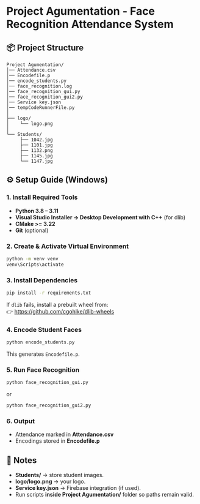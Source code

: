 # Project Agumentation - Face Recognition Attendance System

## 📦 Project Structure
```
Project Agumentation/
│── Attendance.csv
│── Encodefile.p
│── encode_students.py
│── face_recognition.log
│── face_recognition_gui.py
│── face_recognition_gui2.py
│── Service key.json
│── tempCodeRunnerFile.py
│
├── logo/
│    └── logo.png
│
└── Students/
     ├── 1042.jpg
     ├── 1101.jpg
     ├── 1132.png
     ├── 1145.jpg
     └── 1147.jpg
```

## ⚙️ Setup Guide (Windows)

### 1. Install Required Tools
- **Python 3.8 – 3.11**  
- **Visual Studio Installer → Desktop Development with C++** (for dlib)  
- **CMake >= 3.22**  
- **Git** (optional)

### 2. Create & Activate Virtual Environment
```bash
python -m venv venv
venv\Scripts\activate
```

### 3. Install Dependencies
```bash
pip install -r requirements.txt
```
If `dlib` fails, install a prebuilt wheel from:  
👉 https://github.com/cgohlke/dlib-wheels

### 4. Encode Student Faces
```bash
python encode_students.py
```
This generates `Encodefile.p`.

### 5. Run Face Recognition
```bash
python face_recognition_gui.py
```
or
```bash
python face_recognition_gui2.py
```

### 6. Output
- Attendance marked in **Attendance.csv**
- Encodings stored in **Encodefile.p**

## 🔑 Notes
- **Students/** → store student images.  
- **logo/logo.png** → your logo.  
- **Service key.json** → Firebase integration (if used).  
- Run scripts **inside Project Agumentation/** folder so paths remain valid.
